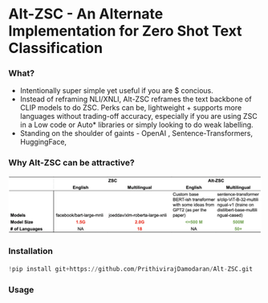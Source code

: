 # Alt-ZSC - An Alternate Implementation for Zero Shot Text Classification

### What? 
* Intentionally super simple yet useful if you are $ concious.
* Instead of reframing NLI/XNLI, Alt-ZSC reframes the text backbone of CLIP models to do ZSC. Perks can be, lightweight + supports more languages without trading-off accuracy, especially if you are using ZSC in a Low code or Auto* libraries or simply looking to do weak labelling.
* Standing on the shoulder of gaints - OpenAI , Sentence-Transformers, HuggingFace, 


### Why Alt-ZSC can be attractive?

<img src="./images/ZSC vs Alt-ZSC.png" width="900">


### Installation
```python 
!pip install git+https://github.com/PrithivirajDamodaran/Alt-ZSC.git
```

### Usage

